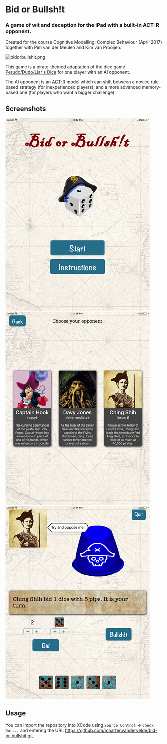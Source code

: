 # Bid or Bullsh!t
### A game of wit and deception for the iPad with a built-in ACT-R opponent.

Created for the course Cognitive Modelling: Complex Behaviour (April 2017) together with Pim van der Meulen and Kim van Prooijen.

![bidorbullshit.png](https://bitbucket.org/repo/z8jxRpr/images/2598546214-bidorbullshit.png)


This game is a pirate-themed adaptation of the dice game [Perudo/Dudo/Liar's Dice](http://www.perudo.com/) for one player with an AI opponent.

The AI opponent is an [ACT-R](https://github.com/ntaatgen/ACT-R) model which can shift between a novice rule-based strategy (for inexperienced players), and a more advanced memory-based one (for players who want a bigger challenge).

## Screenshots

![](img/mainmenu.png) ![](img/characterselection.png) ![](img/gamescreen.png)

## Usage
You can import the repository into XCode using `Source Control` -> `Check Out...` and entering the URL https://github.com/maartenvandervelde/bid-or-bullshit.git.
